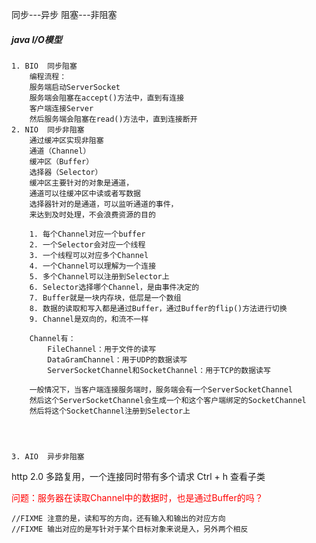 同步---异步
阻塞---非阻塞
##### java I/O模型
    1. BIO  同步阻塞
        编程流程：
        服务端启动ServerSocket
        服务端会阻塞在accept()方法中，直到有连接
        客户端连接Server
        然后服务端会阻塞在read()方法中，直到连接断开
    2. NIO  同步非阻塞
        通过缓冲区实现非阻塞
        通道（Channel）
        缓冲区（Buffer）
        选择器（Selector）
        缓冲区主要针对的对象是通道，
        通道可以往缓冲区中读或者写数据
        选择器针对的是通道，可以监听通道的事件，
        来达到及时处理，不会浪费资源的目的
        
        1. 每个Channel对应一个buffer
        2. 一个Selector会对应一个线程
        3. 一个线程可以对应多个Channel
        4. 一个Channel可以理解为一个连接
        5. 多个Channel可以注册到Selector上
        6. Selector选择哪个Channel，是由事件决定的
        7. Buffer就是一块内存块，低层是一个数组
        8. 数据的读取和写入都是通过Buffer，通过Buffer的flip()方法进行切换
        9. Channel是双向的，和流不一样
        
        Channel有：
            FileChannel：用于文件的读写
            DataGramChannel：用于UDP的数据读写
            ServerSocketChannel和SocketChannel：用于TCP的数据读写
            
        一般情况下，当客户端连接服务端时，服务端会有一个ServerSocketChannel
        然后这个ServerSocketChannel会生成一个和这个客户端绑定的SocketChannel
        然后将这个SocketChannel注册到Selector上
            
                
        
        
    3. AIO  异步非阻塞
http 2.0 多路复用，一个连接同时带有多个请求
Ctrl + h 查看子类

<span style="color:red">问题：服务器在读取Channel中的数据时，也是通过Buffer的吗？</span>

    //FIXME 注意的是，读和写的方向，还有输入和输出的对应方向
    //FIXME 输出对应的是写针对于某个目标对象来说是入，另外两个相反
